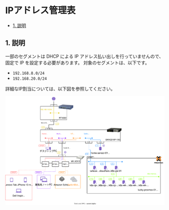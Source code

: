 # IPアドレス管理表

<!-- @import "[TOC]" {cmd="toc" depthFrom=2 depthTo=6 orderedList=false} -->

<!-- code_chunk_output -->

- [1. 説明](#1-説明)

<!-- /code_chunk_output -->

## 1. 説明

一部のセグメントは DHCP による IP アドレス払い出しを行っていませんので、固定で IP を設定する必要があります。
対象のセグメントは、以下です。

- `192.168.8.0/24`
- `192.168.20.0/24`

詳細なIP割当については、以下図を参照してください。

![ネットワーク構成図](../../../diagrams/network-diagram.drawio.svg)
